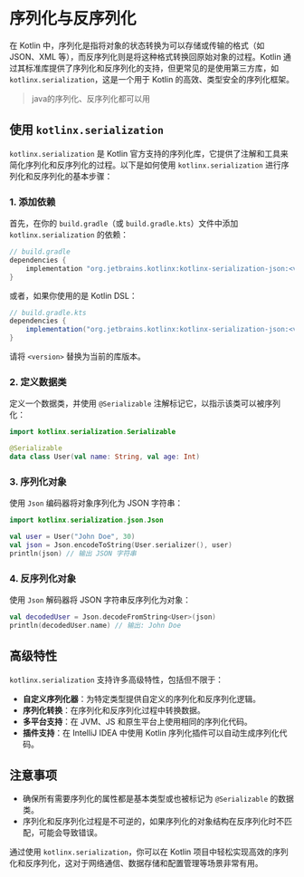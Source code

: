 # 序列化与反序列化

在 Kotlin 中，序列化是指将对象的状态转换为可以存储或传输的格式（如 JSON、XML 等），而反序列化则是将这种格式转换回原始对象的过程。Kotlin 通过其标准库提供了序列化和反序列化的支持，但更常见的是使用第三方库，如 `kotlinx.serialization`，这是一个用于 Kotlin 的高效、类型安全的序列化框架。

>java的序列化、反序列化都可以用

## 使用 `kotlinx.serialization`

`kotlinx.serialization` 是 Kotlin 官方支持的序列化库，它提供了注解和工具来简化序列化和反序列化的过程。以下是如何使用 `kotlinx.serialization` 进行序列化和反序列化的基本步骤：

### 1. 添加依赖

首先，在你的 `build.gradle`（或 `build.gradle.kts`）文件中添加 `kotlinx.serialization` 的依赖：

```groovy
// build.gradle
dependencies {
    implementation "org.jetbrains.kotlinx:kotlinx-serialization-json:<version>"
}
```

或者，如果你使用的是 Kotlin DSL：

```groovy
// build.gradle.kts
dependencies {
    implementation("org.jetbrains.kotlinx:kotlinx-serialization-json:<version>")
}
```

请将 `<version>` 替换为当前的库版本。

### 2. 定义数据类

定义一个数据类，并使用 `@Serializable` 注解标记它，以指示该类可以被序列化：

```kotlin
import kotlinx.serialization.Serializable

@Serializable
data class User(val name: String, val age: Int)
```

### 3. 序列化对象

使用 `Json` 编码器将对象序列化为 JSON 字符串：

```kotlin
import kotlinx.serialization.json.Json

val user = User("John Doe", 30)
val json = Json.encodeToString(User.serializer(), user)
println(json) // 输出 JSON 字符串
```

### 4. 反序列化对象

使用 `Json` 解码器将 JSON 字符串反序列化为对象：

```kotlin
val decodedUser = Json.decodeFromString<User>(json)
println(decodedUser.name) // 输出: John Doe
```

## 高级特性

`kotlinx.serialization` 支持许多高级特性，包括但不限于：

- **自定义序列化器**：为特定类型提供自定义的序列化和反序列化逻辑。
- **序列化转换**：在序列化和反序列化过程中转换数据。
- **多平台支持**：在 JVM、JS 和原生平台上使用相同的序列化代码。
- **插件支持**：在 IntelliJ IDEA 中使用 Kotlin 序列化插件可以自动生成序列化代码。

## 注意事项

- 确保所有需要序列化的属性都是基本类型或也被标记为 `@Serializable` 的数据类。
- 序列化和反序列化过程是不可逆的，如果序列化的对象结构在反序列化时不匹配，可能会导致错误。

通过使用 `kotlinx.serialization`，你可以在 Kotlin 项目中轻松实现高效的序列化和反序列化，这对于网络通信、数据存储和配置管理等场景非常有用。
